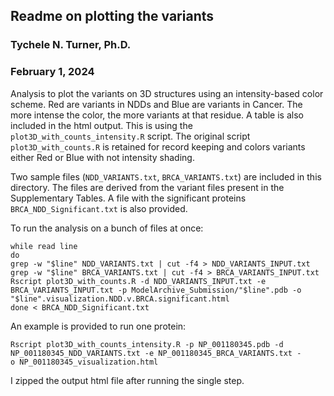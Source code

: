 ## Readme on plotting the variants
### Tychele N. Turner, Ph.D.
### February 1, 2024

Analysis to plot the variants on 3D structures using an intensity-based color scheme. Red are variants in NDDs and Blue are variants in Cancer. The more intense the color, the more variants at that residue. A table is also included in the html output. This is using the `plot3D_with_counts_intensity.R` script. The original script `plot3D_with_counts.R` is retained for record keeping and colors variants either Red or Blue with not intensity shading.

Two sample files (`NDD_VARIANTS.txt`, `BRCA_VARIANTS.txt`) are included in this directory. The files are derived from the variant files present in the Supplementary Tables. A file with the significant proteins `BRCA_NDD_Significant.txt` is also provided. 

To run the analysis on a bunch of files at once:

```
while read line
do
grep -w "$line" NDD_VARIANTS.txt | cut -f4 > NDD_VARIANTS_INPUT.txt
grep -w "$line" BRCA_VARIANTS.txt | cut -f4 > BRCA_VARIANTS_INPUT.txt
Rscript plot3D_with_counts.R -d NDD_VARIANTS_INPUT.txt -e BRCA_VARIANTS_INPUT.txt -p ModelArchive_Submission/"$line".pdb -o "$line".visualization.NDD.v.BRCA.significant.html
done < BRCA_NDD_Significant.txt
```

An example is provided to run one protein:

```
Rscript plot3D_with_counts_intensity.R -p NP_001180345.pdb -d NP_001180345_NDD_VARIANTS.txt -e NP_001180345_BRCA_VARIANTS.txt -
o NP_001180345_visualization.html
```

I zipped the output html file after running the single step.
